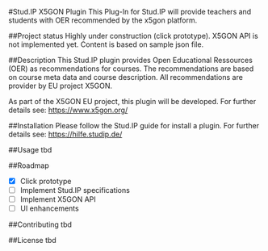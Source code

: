 #Stud.IP X5GON Plugin
This Plug-In for Stud.IP will provide teachers and students with OER recommended by the x5gon platform.

##Project status
Highly under construction (click prototype).
X5GON API is not implemented yet. Content is based on sample json file.

##Description
This Stud.IP plugin provides Open Educational Ressources (OER) as recommendations for courses. The recommendations are based on course meta data and course description. All recommendations are provider by EU project X5GON.

As part of the X5GON EU project, this plugin will be developed.
For further details see: https://www.x5gon.org/

##Installation
Please follow the Stud.IP guide for install a plugin.
For further details see: https://hilfe.studip.de/

##Usage
tbd

##Roadmap
- [X] Click prototype
- [ ] Implement Stud.IP specifications
- [ ] Implement X5GON API
- [ ] UI enhancements

##Contributing
tbd

##License
tbd